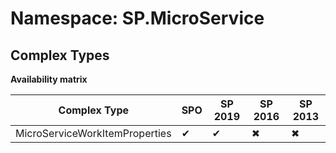 # Namespace: SP.MicroService
## Complex Types

**Availability matrix**

Complex Type | SPO | SP 2019 | SP 2016 | SP 2013
----------|-----|---------|---------|--------
MicroServiceWorkItemProperties | ✔ | ✔ | ✖ | ✖
